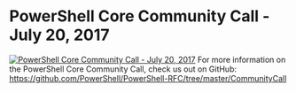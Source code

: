 ﻿# PowerShell Core Community Call - July 20, 2017

[![PowerShell Core Community Call - July 20, 2017](https://i1.ytimg.com/vi/DF2L5ezX7AE/hqdefault.jpg "PowerShell Core Community Call - July 20, 2017")](https://www.youtube.com/watch?v=DF2L5ezX7AE)
For more information on the PowerShell Core Community Call, check us out on GitHub: https://github.com/PowerShell/PowerShell-RFC/tree/master/CommunityCall


